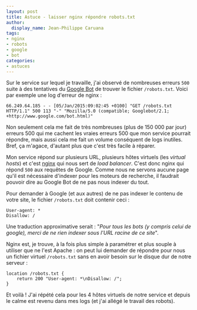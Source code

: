 ```yaml
---
layout: post
title: Astuce - laisser nginx répondre robots.txt
author:
  display_name: Jean-Philippe Caruana
tags:
- nginx
- robots
- google
- bot
categories:
- astuces
---
```


Sur le service sur lequel je travaille, j'ai observé de nombreuses erreurs `500` suite à des tentatives du [Google Bot](http://www.google.com/bot.html) de trouver le fichier `/robots.txt`. Voici par exemple une log d'erreur de nginx :

````
66.249.64.185 - - [05/Jan/2015:09:02:45 +0100] "GET /robots.txt HTTP/1.1" 500 113 "-" "Mozilla/5.0 (compatible; Googlebot/2.1; +http://www.google.com/bot.html)"
````

Non seulement cela me fait de très nombreuses (plus de 150 000 par jour) erreurs 500 qui me cachent les vraies erreurs 500 que mon service pourrait répondre, mais aussi cela me fait un volume conséquent de logs inutiles. Bref, ça m'agace, d'autant plus que c'est très facile à réparer.

Mon service répond sur plusieurs URL, plusieurs hôtes virtuels (les *virtual hosts*) et c'est [nginx](http://nginx.org/) qui nous sert de *load balancer*. C'est donc nginx qui répond `500` aux requêtes de Google. Comme nous ne servons aucune page qu'il est nécessaire d'indexer pour les moteurs de recherche, il faudrait pouvoir dire au Google Bot de ne pas nous indexer du tout.

Pour demander à Google (et aux autres) de ne pas indexer le contenu de votre site, le fichier `/robots.txt` doit contenir ceci :

````
User-agent: *
Disallow: /
````

Une traduction approximative serait : "*Pour tous les bots (y compris celui de google), merci de ne rien indexer sous l'URL racine de ce site*".

Nginx est, je trouve, à la fois plus simple à paramétrer et plus souple à utiliser que ne l'est Apache : on peut lui demander de répondre pour nous un fichier virtuel `/robots.txt` sans en avoir besoin sur le disque dur de notre serveur :


````
location /robots.txt {
    return 200 "User-agent: *\nDisallow: /";
}
````

Et voilà ! J'ai répété cela pour les 4 hôtes virtuels de notre service et depuis le calme est revenu dans mes logs (et j'ai allégé le travail des robots).
